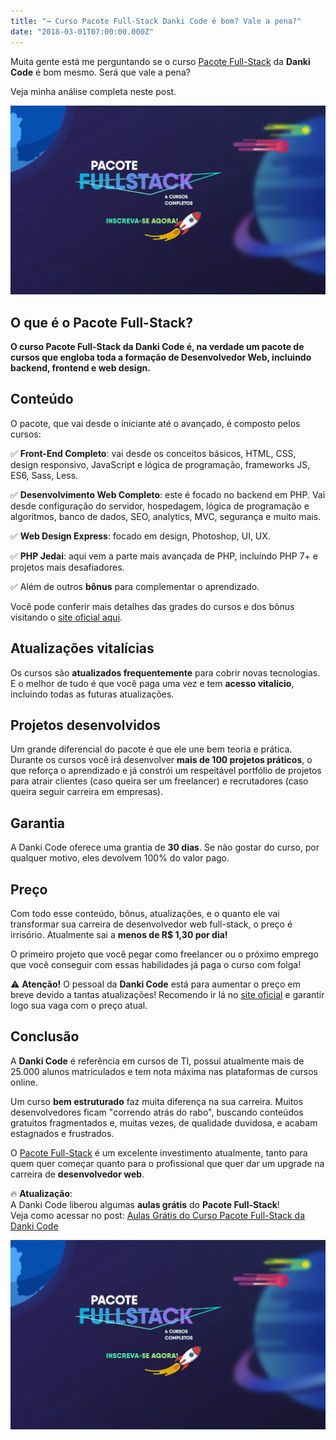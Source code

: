 ```yaml
---
title: "→ Curso Pacote Full-Stack Danki Code é bom? Vale a pena?"
date: "2018-03-01T07:00:00.000Z"
---
```

Muita gente está me perguntando se o curso [Pacote Full-Stack](/pacote-full-stack/postwdd) da **Danki Code** é bom mesmo. Será que vale a pena?

Veja minha análise completa neste post.

[![Pacote Full-Stack, da Danki Code. Increva-se agora!](pacote-full-stack.jpg)](/pacote-full-stack/postwdd)

## O que é o Pacote Full-Stack?

**O curso Pacote Full-Stack da Danki Code é, na verdade um pacote de cursos que engloba toda a formação de Desenvolvedor Web, incluindo backend, frontend e web design.**

## Conteúdo

O pacote, que vai desde o iniciante até o avançado, é composto pelos cursos:

✅ **Front-End Completo**: vai desde os conceitos básicos, HTML, CSS, design responsivo, JavaScript e lógica de programação, frameworks JS, ES6, Sass, Less.

✅ **Desenvolvimento Web Completo**: este é focado no backend em PHP. Vai desde configuração do servidor, hospedagem, lógica de programação e algoritmos, banco de dados, SEO, analytics, MVC, segurança e muito mais.

✅ **Web Design Express**: focado em design, Photoshop, UI, UX.

✅ **PHP Jedai**: aqui vem a parte mais avançada de PHP, incluíndo PHP 7+ e projetos mais desafiadores.

✅ Além de outros **bônus** para complementar o aprendizado.

Você pode conferir mais detalhes das grades do cursos e dos bônus visitando o [site oficial aqui](/pacote-full-stack/postwdd).

## Atualizações vitalícias

Os cursos são **atualizados frequentemente** para cobrir novas tecnologias. E o melhor de tudo é que você paga uma vez e tem **acesso vitalício**, incluindo todas as futuras atualizações.

## Projetos desenvolvidos

Um grande diferencial do pacote é que ele une bem teoria e prática. Durante os cursos você irá desenvolver **mais de 100 projetos práticos**, o que reforça o aprendizado e já constrói um respeitável portfólio de projetos para atrair clientes (caso queira ser um freelancer) e recrutadores (caso queira seguir carreira em empresas).

## Garantia

A Danki Code oferece uma grantia de **30 dias**. Se não gostar do curso, por qualquer motivo, eles devolvem 100% do valor pago.

## Preço

Com todo esse conteúdo, bônus, atualizações, e o quanto ele vai transformar sua carreira de desenvolvedor web full-stack, o preço é irrisório. Atualmente sai a **menos de R$ 1,30 por dia!** 

O primeiro projeto que você pegar como freelancer ou o próximo emprego que você conseguir com essas habilidades já paga o curso com folga!

⚠️ **Atenção!** O pessoal da **Danki Code** está para aumentar o preço em breve devido a tantas atualizações! Recomendo ir lá no [site oficial](/pacote-full-stack/postwdd) e garantir logo sua vaga com o preço atual.

## Conclusão

A **Danki Code** é referência em cursos de TI, possui atualmente mais de 25.000 alunos matriculados e tem nota máxima nas plataformas de cursos online.

Um curso **bem estruturado** faz muita diferença na sua carreira. Muitos desenvolvedores ficam "correndo atrás do rabo", buscando conteúdos gratuitos fragmentados e, muitas vezes, de qualidade duvidosa, e acabam estagnados e frustrados.

O [Pacote Full-Stack](/pacote-full-stack/postwdd) é um excelente investimento atualmente, tanto para quem quer começar quanto para o profissional que quer dar um upgrade na carreira de **desenvolvedor web**.

🔥 **Atualização**:   
A Danki Code liberou algumas **aulas grátis** do **Pacote Full-Stack**!  
Veja como acessar no post: [Aulas Grátis do Curso Pacote Full-Stack da Danki Code](/aulas-gratis-curso-pacote-full-stack-danki-code/)

[![Pacote Full-Stack, da Danki Code. Increva-se agora!](pacote-full-stack.jpg)](/pacote-full-stack/postwdd)